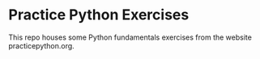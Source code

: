 # Practice Python Exercises

This repo houses some Python fundamentals exercises from the website practicepython.org.

